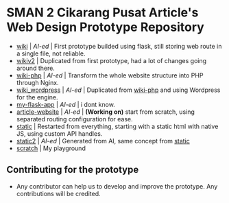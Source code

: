 # SMAN 2 Cikarang Pusat Article's Web Design Prototype Repository

- [wiki](/wiki/) | *AI-ed* | First prototype builded using flask, still storing web route in a single file, not reliable.
- [wikiv2](./wikiv2/) | Duplicated from first prototype, had a lot of changes going around there.
- [wiki-php](/wiki-php/) | *AI-ed* | Transform the whole website structure into PHP through Nginx.
- [wiki_wordpress](/wikiv2_wordpress/) | *AI-ed* | Duplicated from [wiki-php](/wiki-php/) and using Wordpress for the engine.
- [my-flask-app](/my-flask-app/) | *AI-ed* | i dont know.
- [article-website](/article-website/) | *AI-ed* | **(Working on)** start from scratch, using separated routing configuration for ease.
- [static](/static/) | Restarted from everything, starting with a static html with native JS, using custom API handles.
- [static2](/static2/) | *AI-ed* | Generated from AI, same concept from [static](/static/)
- [scratch](/scratch/) | My playground

## Contributing for the prototype

- Any contributor can help us to develop and improve the prototype. Any contributions will be credited.
